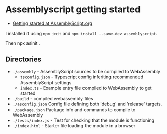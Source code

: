 # Assemblyscript getting started

* [Getting started at AssemblyScript.org](https://www.assemblyscript.org/getting-started.html#setting-up-a-new-project)


I installed it using `npm init` and `npm install --save-dev assemblyscript`.

Then npx asinit .

## Directories
* `./assembly` - AssemblyScript sources to be compiled to WebAssembly
    * `tsconfig.json` - Typescript config inferiting recommended AssemblyScript settings
    * `index.ts` - Example entry file compiled to WebAssembly to get started
* `./build` - compiled webassembly files
* `./asconfig.json` Config file defining both 'debug' and 'release' targets.
* `./package.json` Package info and commands to compile to WebAssembly
* `./tests/index.js` - Test for checking that the module is functioning
* `./index.html` - Starter file loading the module in a browser
